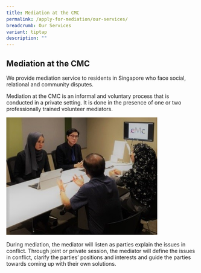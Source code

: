 ```yaml
---
title: Mediation at the CMC
permalink: /apply-for-mediation/our-services/
breadcrumb: Our Services
variant: tiptap
description: ""
---
```

<h2>Mediation at the CMC</h2>
<p>We provide mediation service to residents in Singapore who face social,
relational and community disputes.</p>
<p>Mediation at the CMC is an informal and voluntary process that is conducted
in a private setting. It is done in the presence of one or two professionally
trained volunteer mediators.</p>
<div class="isomer-image-wrapper">
<img style="width: 400px" height="auto" width="100%" title="Mediation at the CMC" alt="Mediation at the CMC" src="/images/1540190834687.jpg">
</div>
<p>During mediation, the mediator will listen as parties explain the issues
in conflict. Through joint or private session, the mediator will define
the issues in conflict, clarify the parties’ positions and interests and
guide the parties towards coming up with their own solutions.</p>
<p></p>
<p></p>
<p></p>
<p></p>
<p></p>